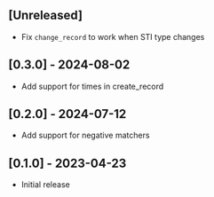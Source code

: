 ## [Unreleased]

- Fix `change_record` to work when STI type changes

## [0.3.0] - 2024-08-02

- Add support for times in create_record

## [0.2.0] - 2024-07-12

- Add support for negative matchers

## [0.1.0] - 2023-04-23

- Initial release
